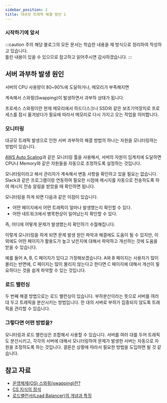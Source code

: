 ```yaml
---
sidebar_position: 2
title: 대규모 트래픽 해결 방안 1
---
```


### 시작하기에 앞서

:::caution 주의
해당 블로그의 모든 문서는 학습한 내용을 제 방식으로 정리하여 작성하고 있습니다. <br/>
틀린 내용이 있을 수 있으므로 참고하고 읽어주시면 감사하겠습니다.
:::
<br/>

## 서버 과부하 발생 원인

서버의 CPU 사용량이 80~90%에 도달하거나, 메모리가 부족해지면

계속해서 스와핑(Swapping)이 발생하면서 과부하 상태가 됩니다.

프로세스 스와핑이란 현재 메모리에서 하드디스크나 SSD와 같은 보조기억장치로 프로세스를 잠시 옮겨놨다가
필요에 따라서 메모리로 다시 가지고 오는 작업을 의미합니다.

### 모니터링

대규모 트래픽 발생으로 인한 서버 과부하의 해결 방법의 하나는 자원을 모니터링하는 방법이 있습니다.

[AWS Auto Scaling](https://aws.amazon.com/ko/autoscaling/)과 같은 모니터링 툴을 사용해서,
서버의 자원이 임계치에 도달하면 CPU나 Memory와 같은 자원들을 자동으로 조정하도록 설정하는 것입니다.

모니터링이라고 해서 관리자가 계속해서 변동 사항을 확인하고 있을 필요는 없습니다.
Slack과 같은 프로그램이랑 연동하여 필요한 시점에 메시지를 자동으로 전송하도록 하여
메시지 전송 알림을 받았을 때 확인하면 됩니다.

모니터링을 하게 되면 다음과 같은 이점이 있습니다.

- 어떤 페이지에서 어떤 트래픽이 얼마나 발생했는지 확인할 수 있다.
- 어떤 네트워크에서 병목현상이 일어났는지 확인할 수 있다.

즉, 어디에 어떻게 문제가 발생했는지 확인하기 수월해집니다.

이렇게 모니터링을 하게 되면 문제 발생 원인 파악과 해결에도 도움이 될 수 있지만,
이외에도 어떤 페이지가 활용도가 높고 낮은지에 대해서 파악하고 개선하는 것에 도움을 받을 수 있습니다.

예를 들어 A, B, C 페이지가 있다고 가정해보겠습니다. A와 B 페이지는 사용자가 많이 몰리는 반면에,
C 페이지는 많이 몰리지 않는다고 한다면 C 페이지에 대해서 개선이 필요하다는 것을 쉽게 파악할 수 있는 것입니다.

### 로드 밸런싱

두 번째 해결 방법으로는 로드 밸런싱이 있습니다. 부하분산이라는 뜻으로
서버를 여러 대 두고 트래픽을 분산시키는 방법입니다.
한 대의 서버로 부하가 집중되지 않도록 트래픽을 관리할 수 있습니다.

### 그렇다면 어떤 방법을?

모니터링과 로드 밸런싱은 조합해서 사용할 수 있습니다.
서버를 여러 대를 두어 트래픽도 분산시키고,
각각의 서버에 대해서 모니터링하여 문제가 발생한 서버는 자동으로 자원을 조정하도록 하는 것입니다.
결론은 상황에 따라서 필요한 방법을 도입하면 될 것 같습니다.

## 참고 자료

- [운영체제(OS) 스와핑(swapping)란?](https://resilient-923.tistory.com/397)
- [CS 지식의 정석](https://www.inflearn.com/course/%EA%B0%9C%EB%B0%9C%EC%9E%90-%EB%A9%B4%EC%A0%91-cs-%ED%8A%B9%EA%B0%95)
- [로드밸런서(Load Balancer)의 개념과 특징](https://m.post.naver.com/viewer/postView.naver?volumeNo=27046347&memberNo=2521903)
